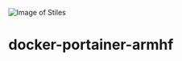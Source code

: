 ![Image of Stiles](https://storage.googleapis.com/stiles-images/StilesLogo.png)
# docker-portainer-armhf
